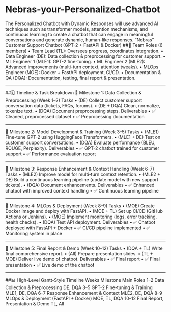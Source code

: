 # Nebras-your-Personalized-Chatbot
The Personalized Chatbot with Dynamic Responses will use advanced AI techniques such as transformer models, attention mechanisms, and continuous learning to create a chatbot that can engage in meaningful conversations and generate dynamic, human-like responses. 
“Nebras” Customer Support Chatbot (GPT-2 + FastAPI & Docker)
##👥 Team Roles (6 members)
•	Team Lead (TL): Oversees progress, coordinates integration.
•	Data Engineer (DE): Data collection & preprocessing for customer support.
•	ML Engineer 1 (MLE1): GPT-2 fine-tuning.
•	ML Engineer 2 (MLE2): Advanced improvements (multi-turn context, attention tweaks).
•	MLOps Engineer (MOE): Docker + FastAPI deployment, CI/CD.
•	Documentation & QA (DQA): Documentation, testing, final report & presentation.
________________________________________
##🗓 Timeline & Task Breakdown
📍 Milestone 1: Data Collection & Preprocessing (Week 1–2)
Tasks
•	(DE) Collect customer support conversation data (tickets, FAQs, forums).
•	(DE + DQA) Clean, normalize, tokenize text.
•	(DQA) Document preprocessing steps.
Deliverables
•	✅ Cleaned, preprocessed dataset
•	✅ Preprocessing documentation
________________________________________
📍 Milestone 2: Model Development & Training (Week 3–5)
Tasks
•	(MLE1) Fine-tune GPT-2 using HuggingFace Transformers.
•	(MLE1 + DE) Test on customer support conversations.
•	(DQA) Evaluate performance (BLEU, ROUGE, Perplexity).
Deliverables
•	✅ GPT-2 chatbot trained for customer support
•	✅ Performance evaluation report
________________________________________
📍 Milestone 3: Response Enhancement & Context Handling (Week 6–7)
Tasks
•	(MLE2) Improve model for multi-turn context retention.
•	(MLE2 + DE) Build a continuous learning pipeline (update model with new support tickets).
•	(DQA) Document enhancements.
Deliverables
•	✅ Enhanced chatbot with improved context handling
•	✅ Continuous learning pipeline
________________________________________
📍 Milestone 4: MLOps & Deployment (Week 8–9)
Tasks
•	(MOE) Create Docker image and deploy with FastAPI.
•	(MOE + TL) Set up CI/CD (GitHub Actions or Jenkins).
•	(MOE) Implement monitoring (logs, error tracking, health checks).
•	(DQA) Test API deployment.
Deliverables
•	✅ Chatbot deployed with FastAPI + Docker
•	✅ CI/CD pipeline implemented
•	✅ Monitoring system in place
________________________________________
📍 Milestone 5: Final Report & Demo (Week 10–12)
Tasks
•	(DQA + TL) Write final comprehensive report.
•	(All) Prepare presentation slides.
•	(TL + MOE) Deliver live demo of chatbot.
Deliverables
•	✅ Final report
•	✅ Final presentation
•	✅ Live demo of the chatbot
________________________________________
##📊 High-Level Gantt-Style Timeline
Weeks	Milestone	Main Roles
1–2	Data Collection & Preprocessing	DE, DQA
3–5	GPT-2 Fine-tuning & Training	MLE1, DE, DQA
6–7	Response Enhancement & Context	MLE2, DE, DQA
8–9	MLOps & Deployment (FastAPI + Docker)	MOE, TL, DQA
10–12	Final Report, Presentation & Demo	TL, All

